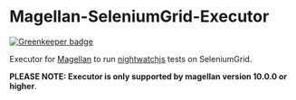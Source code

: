 # Magellan-SeleniumGrid-Executor

[![Greenkeeper badge](https://badges.greenkeeper.io/TestArmada/magellan-seleniumgrid-executor.svg)](https://greenkeeper.io/)

Executor for [Magellan](https://github.com/TestArmada/magellan) to run [nightwatchjs](http://nightwatchjs.org/) tests on SeleniumGrid. 

**PLEASE NOTE: Executor is only supported by magellan version 10.0.0 or higher**.
